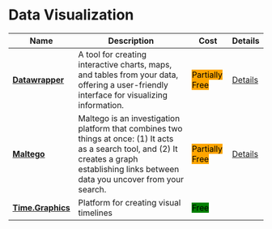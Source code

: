 # Data Visualization

| Name | Description | Cost | Details |
| --- | --- | --- | --- |
| [**Datawrapper**](https://www.datawrapper.de/) | A tool for creating interactive charts, maps, and tables from your data, offering a user-friendly interface for visualizing information. | <mark style="background-color:orange;">Partially Free</mark> | [Details](../../tools/datawrapper/README.md) |
| [**Maltego**](https://www.maltego.com/) | Maltego is an investigation platform that combines two things at once: (1) It acts as a search tool, and (2) It creates a graph establishing links between data you uncover from your search. | <mark style="background-color:orange;">Partially Free</mark> | [Details](../../tools/maltego/README.md) |
| [**Time.Graphics**](https://time.graphics/editor) | Platform for creating visual timelines | <mark style="background-color:green;">Free</mark> |  |